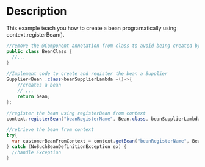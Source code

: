 # Description

This example teach you how to create a bean programatically using context.registerBean().

````java
//remove the @Component annotation from class to avoid being created by Spring
public class BeanClass {
  //...
}

//Implement code to create and register the bean a Supplier
Supplier<Bean .class>beanSupplierLambda =()->{
    //creates a bean
    // ...
    return bean;
};

//register the bean using registerBean from context
context.registerBean("beanRegisterName", Bean.class, beanSupplierLambda);

//retrieve the bean from context
try{
  var customerBeanFromContext = context.getBean("beanRegisterName", Bean.class);
} catch (NoSuchBeanDefinitionException ex) {
  //handle Exception
}
````